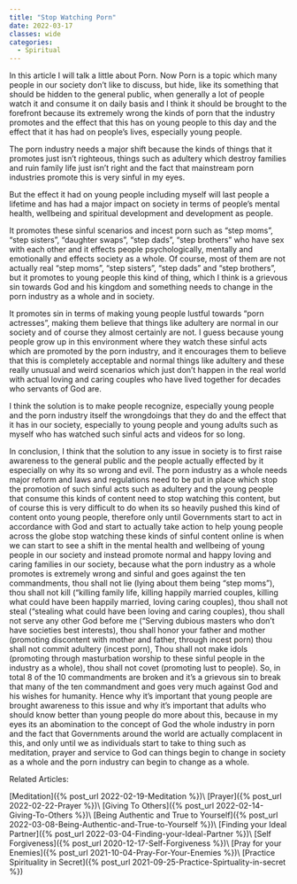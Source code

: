 ```yaml
---
title: "Stop Watching Porn"
date: 2022-03-17
classes: wide
categories:
  - Spiritual
---
```


In this article I will talk a little about Porn. Now Porn is a topic which many people in our society don’t like to discuss, but hide, like its something that should be hidden to the general public, when generally a lot of people watch it and consume it on daily basis and I think it should be brought to the forefront because its extremely wrong the kinds of porn that the industry promotes and the effect that this has on young people to this day and the effect that it has had on people’s lives, especially young people.

The porn industry needs a major shift because the kinds of things that it promotes just isn’t righteous, things such as adultery which destroy families and ruin family life just isn’t right and the fact that mainstream porn industries promote this is very sinful in my eyes.

But the effect it had on young people including myself will last people a lifetime and has had a major impact on society in terms of people’s mental health, wellbeing and spiritual development and development as people.

It promotes these sinful scenarios and incest porn such as “step moms”, “step sisters”, “daughter swaps”, “step dads”, “step brothers” who have sex with each other and it effects people psychologically, mentally and emotionally and effects society as a whole. Of course, most of them are not actually real “step moms”, “step sisters”, “step dads” and “step brothers”, but it promotes to young people this kind of thing, which I think is a grievous sin towards God and his kingdom and something needs to change in the porn industry as a whole and in society. 

It promotes sin in terms of making young people lustful towards “porn actresses”, making them believe that things like adultery are normal in our society and of course they almost certainly are not. I guess because young people grow up in this environment where they watch these sinful acts which are promoted by the porn industry, and it encourages them to believe that this is completely acceptable and normal things like adultery and these really unusual and weird scenarios which just don’t happen in the real world with actual loving and caring couples who have lived together for decades who servants of God are.

I think the solution is to make people recognize, especially young people and the porn industry itself the wrongdoings that they do and the effect that it has in our society, especially to young people and young adults such as myself who has watched such sinful acts and videos for so long.

In conclusion, I think that the solution to any issue in society is to first raise awareness to the general public and the people actually effected by it especially on why its so wrong and evil. The porn industry as a whole needs major reform and laws and regulations need to be put in place which stop the promotion of such sinful acts such as adultery and the young people that consume this kinds of content need to stop watching this content, but of course this is very difficult to do when its so heavily pushed this kind of content onto young people, therefore only until Governments start to act in accordance with God and start to actually take action to help young people across the globe stop watching these kinds of sinful content online is when we can start to see a shift in the mental health and wellbeing of young people in our society and instead promote normal and happy loving and caring families in our society, because what the porn industry as a whole promotes is extremely wrong and sinful and goes against the ten commandments, thou shall not lie (lying about them being “step moms”), thou shall not kill (“killing family life, killing happily married couples, killing what could have been happily married, loving caring couples), thou shall not steal (“stealing what could have been loving and caring couples), thou shall not serve any other God before me (“Serving dubious masters who don’t have societies best interests), thou shall honor your father and mother (promoting discontent with mother and father, through incest porn) thou shall not commit adultery (incest porn), Thou shall not make idols (promoting through masturbation worship to these sinful people in the industry as a whole), thou shall not covet (promoting lust to people). So, in total 8 of the 10 commandments are broken and it’s a grievous sin to break that many of the ten commandment and goes very much against God and his wishes for humanity. Hence why it’s important that young people are brought awareness to this issue and why it’s important that adults who should know better than young people do more about this, because in my eyes its an abomination to the concept of God the whole industry in porn and the fact that Governments around the world are actually complacent in this, and only until we as individuals start to take to thing such as meditation, prayer and service to God can things begin to change in society as a whole and the porn industry can begin to change as a whole.

Related Articles:

[Meditation]({% post_url 2022-02-19-Meditation %})\\
[Prayer]({% post_url 2022-02-22-Prayer %})\\
[Giving To Others]({% post_url 2022-02-14-Giving-To-Others %})\\
[Being Authentic and True to Yourself]({% post_url 2022-03-08-Being-Authentic-and-True-to-Yourself %})\\
[Finding your Ideal Partner]({% post_url 2022-03-04-Finding-your-Ideal-Partner %})\\
[Self Forgiveness]({% post_url 2020-12-17-Self-Forgiveness %})\\
[Pray for your Enemies]({% post_url 2021-10-04-Pray-For-Your-Enemies %})\\
[Practice Spirituality in Secret]({% post_url 2021-09-25-Practice-Spirtuality-in-secret %})

